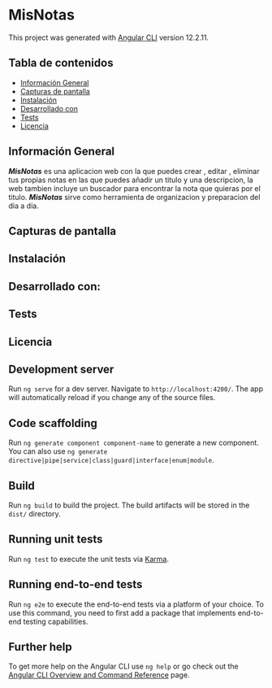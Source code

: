 # MisNotas

This project was generated with [Angular CLI](https://github.com/angular/angular-cli) version 12.2.11.

## Tabla de contenidos
* [Información General](#Información-General)
* [Capturas de pantalla](#Capturas-de-pantalla)
* [Instalación](#Instalación)
* [Desarrollado con](#Desarrollado-con)
* [Tests](#Tests)
* [Licencia](#Licencia)


## Información General

***MisNotas*** es una aplicacion web con la que puedes crear , editar , eliminar tus propias notas en las que puedes añadir un titulo y una descripcion, la web tambien incluye un buscador para encontrar la nota que quieras por el titulo. ***MisNotas*** sirve como herramienta de organizacion y preparacion del dia a dia.

## Capturas de pantalla

## Instalación

## Desarrollado con:

## Tests

## Licencia



## Development server

Run `ng serve` for a dev server. Navigate to `http://localhost:4200/`. The app will automatically reload if you change any of the source files.

## Code scaffolding

Run `ng generate component component-name` to generate a new component. You can also use `ng generate directive|pipe|service|class|guard|interface|enum|module`.

## Build

Run `ng build` to build the project. The build artifacts will be stored in the `dist/` directory.

## Running unit tests

Run `ng test` to execute the unit tests via [Karma](https://karma-runner.github.io).

## Running end-to-end tests

Run `ng e2e` to execute the end-to-end tests via a platform of your choice. To use this command, you need to first add a package that implements end-to-end testing capabilities.

## Further help

To get more help on the Angular CLI use `ng help` or go check out the [Angular CLI Overview and Command Reference](https://angular.io/cli) page.
